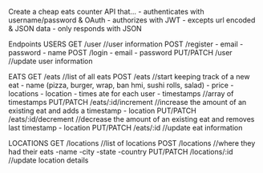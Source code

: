 Create a cheap eats counter API that...
    - authenticates with username/password & OAuth
    - authorizes with JWT
    - excepts url encoded & JSON data
    - only responds with JSON

Endpoints
USERS
GET /user //user information
POST /register
    - email
    - password
    - name
POST /login
    - email
    - password
PUT/PATCH /user //update user information

EATS
GET /eats //list of all eats
POST /eats //start keeping track of a new eat
    - name (pizza, burger, wrap, ban hmi, sushi rolls, salad)
    - price
    - locations
        - location
        - times ate for each user
        - timestamps //array of timestamps
PUT/PATCH /eats/:id/increment //increase the amount of an existing eat and adds a timestamp
    - location
PUT/PATCH /eats/:id/decrement //decrease the amount of an existing eat and removes last timestamp
    - location
PUT/PATCH /eats/:id //update eat information

LOCATIONS
GET /locations //list of locations
POST /locations //where they had their eats
    -name
    -city
    -state
    -country
PUT/PATCH /locations/:id //update location details